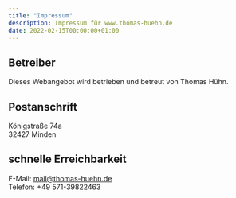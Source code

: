 ```yaml
---
title: "Impressum"
description: Impressum für www.thomas-huehn.de
date: 2022-02-15T00:00:00+01:00
---
```

## Betreiber

Dieses Webangebot wird betrieben und betreut von Thomas Hühn.

## Postanschrift

Königstraße 74a\
32427 Minden

## schnelle Erreichbarkeit

E-Mail: mail@thomas-huehn.de\
Telefon: +49 571-39822463
